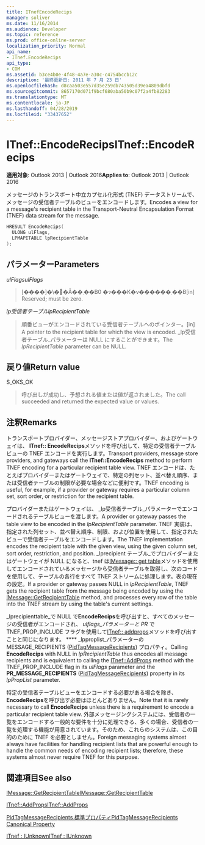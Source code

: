 ```yaml
---
title: ITnefEncodeRecips
manager: soliver
ms.date: 11/16/2014
ms.audience: Developer
ms.topic: reference
ms.prod: office-online-server
localization_priority: Normal
api_name:
- ITnef.EncodeRecips
api_type:
- COM
ms.assetid: b3ce4b0e-4f48-4a7e-a30c-c4754bccb12c
description: '最終更新日: 2011 年 7 月 23 日'
ms.openlocfilehash: d8caa503e557d35e259db743505d39ea4809dbfd
ms.sourcegitcommit: 8657170d071f9bcf680aba50b9c07f2a4fb82283
ms.translationtype: MT
ms.contentlocale: ja-JP
ms.lasthandoff: 04/28/2019
ms.locfileid: "33437652"
---
```

# <a name="itnefencoderecips"></a><span data-ttu-id="2ac23-103">ITnef::EncodeRecips</span><span class="sxs-lookup"><span data-stu-id="2ac23-103">ITnef::EncodeRecips</span></span>

  
  
<span data-ttu-id="2ac23-104">**適用対象**: Outlook 2013 | Outlook 2016</span><span class="sxs-lookup"><span data-stu-id="2ac23-104">**Applies to**: Outlook 2013 | Outlook 2016</span></span> 
  
<span data-ttu-id="2ac23-105">メッセージのトランスポート中立カプセル化形式 (TNEF) データストリームで、メッセージの受信者テーブルのビューをエンコードします。</span><span class="sxs-lookup"><span data-stu-id="2ac23-105">Encodes a view for a message's recipient table in the Transport-Neutral Encapsulation Format (TNEF) data stream for the message.</span></span>
  
```cpp
HRESULT EncodeRecips(
  ULONG ulFlags,
  LPMAPITABLE lpRecipientTable
);
```

## <a name="parameters"></a><span data-ttu-id="2ac23-106">パラメーター</span><span class="sxs-lookup"><span data-stu-id="2ac23-106">Parameters</span></span>

 <span data-ttu-id="2ac23-107">_ulFlags_</span><span class="sxs-lookup"><span data-stu-id="2ac23-107">_ulFlags_</span></span>
  
> <span data-ttu-id="2ac23-108">[����]�\�񂳂�Ă��܂��B0 �ɂ���K�v������܂��B</span><span class="sxs-lookup"><span data-stu-id="2ac23-108">[in] Reserved; must be zero.</span></span>
    
 <span data-ttu-id="2ac23-109">_lp受信者テーブル_</span><span class="sxs-lookup"><span data-stu-id="2ac23-109">_lpRecipientTable_</span></span>
  
> <span data-ttu-id="2ac23-110">順番ビューがエンコードされている受信者テーブルへのポインター。</span><span class="sxs-lookup"><span data-stu-id="2ac23-110">[in] A pointer to the recipient table for which the view is encoded.</span></span> <span data-ttu-id="2ac23-111">_lp受信者テーブル_パラメーターは NULL にすることができます。</span><span class="sxs-lookup"><span data-stu-id="2ac23-111">The  _lpRecipientTable_ parameter can be NULL.</span></span> 
    
## <a name="return-value"></a><span data-ttu-id="2ac23-112">戻り値</span><span class="sxs-lookup"><span data-stu-id="2ac23-112">Return value</span></span>

<span data-ttu-id="2ac23-113">S_OK</span><span class="sxs-lookup"><span data-stu-id="2ac23-113">S_OK</span></span> 
  
> <span data-ttu-id="2ac23-114">呼び出しが成功し、予想される値または値が返されました。</span><span class="sxs-lookup"><span data-stu-id="2ac23-114">The call succeeded and returned the expected value or values.</span></span>
    
## <a name="remarks"></a><span data-ttu-id="2ac23-115">注釈</span><span class="sxs-lookup"><span data-stu-id="2ac23-115">Remarks</span></span>

<span data-ttu-id="2ac23-116">トランスポートプロバイダー、メッセージストアプロバイダー、およびゲートウェイは、 **ITnef:: EncodeRecips**メソッドを呼び出して、特定の受信者テーブルビューの TNEF エンコードを実行します。</span><span class="sxs-lookup"><span data-stu-id="2ac23-116">Transport providers, message store providers, and gateways call the **ITnef::EncodeRecips** method to perform TNEF encoding for a particular recipient table view.</span></span> <span data-ttu-id="2ac23-117">TNEF エンコードは、たとえばプロバイダーまたはゲートウェイで、特定の列セット、並べ替え順序、または受信者テーブルの制限が必要な場合などに便利です。</span><span class="sxs-lookup"><span data-stu-id="2ac23-117">TNEF encoding is useful, for example, if a provider or gateway requires a particular column set, sort order, or restriction for the recipient table.</span></span> 
  
<span data-ttu-id="2ac23-118">プロバイダーまたはゲートウェイは、 _lp受信者テーブル_パラメーターでエンコードされるテーブルビューを渡します。</span><span class="sxs-lookup"><span data-stu-id="2ac23-118">A provider or gateway passes the table view to be encoded in the  _lpRecipientTable_ parameter.</span></span> <span data-ttu-id="2ac23-119">TNEF 実装は、指定された列セット、並べ替え順序、制限、および位置を使用して、指定されたビューで受信者テーブルをエンコードします。</span><span class="sxs-lookup"><span data-stu-id="2ac23-119">The TNEF implementation encodes the recipient table with the given view, using the given column set, sort order, restriction, and position.</span></span> <span data-ttu-id="2ac23-120">_lprecipient テーブル_でプロバイダーまたはゲートウェイが NULL になると、tnef は[IMessage:: get table](imessage-getrecipienttable.md)メソッドを使用してエンコードされているメッセージから受信者テーブルを取得し、次のコードを使用して、テーブルの各行をすべて TNEF ストリームに処理します。表の現在の設定。</span><span class="sxs-lookup"><span data-stu-id="2ac23-120">If a provider or gateway passes NULL in  _lpRecipientTable_, TNEF gets the recipient table from the message being encoded by using the [IMessage::GetRecipientTable](imessage-getrecipienttable.md) method, and processes every row of the table into the TNEF stream by using the table's current settings.</span></span> 
  
<span data-ttu-id="2ac23-121">_lprecipienttable_で NULL で**EncodeRecips**を呼び出すと、すべてのメッセージの受信者がエンコードされ、 _ulflags_パラメーターと PR_ で TNEF_PROP_INCLUDE フラグを使用して[ITnef:: addprops](itnef-addprops.md)メソッドを呼び出すことと同じになります。 \*\*\*\* _lpproplist_パラメーターの MESSAGE_RECIPIENTS ([PidTagMessageRecipients](pidtagmessagerecipients-canonical-property.md)) プロパティ。</span><span class="sxs-lookup"><span data-stu-id="2ac23-121">Calling **EncodeRecips** with NULL in  _lpRecipientTable_ thus encodes all message recipients and is equivalent to calling the [ITnef::AddProps](itnef-addprops.md) method with the TNEF_PROP_INCLUDE flag in its  _ulFlags_ parameter and the **PR_MESSAGE_RECIPIENTS** ([PidTagMessageRecipients](pidtagmessagerecipients-canonical-property.md)) property in its  _lpPropList_ parameter.</span></span> 
  
<span data-ttu-id="2ac23-122">特定の受信者テーブルビューをエンコードする必要がある場合を除き、 **EncodeRecips**を呼び出す必要はほとんどありません。</span><span class="sxs-lookup"><span data-stu-id="2ac23-122">Note that it is rarely necessary to call **EncodeRecips** unless there is a requirement to encode a particular recipient table view.</span></span> <span data-ttu-id="2ac23-123">外部メッセージングシステムには、受信者の一覧をエンコードする一般的な要件を十分に処理できる、多くの場合、受信者の一覧を処理する機能が用意されています。そのため、これらのシステムは、この目的のために TNEF を必要としません。</span><span class="sxs-lookup"><span data-stu-id="2ac23-123">Foreign messaging systems almost always have facilities for handling recipient lists that are powerful enough to handle the common needs of encoding recipient lists; therefore, these systems almost never require TNEF for this purpose.</span></span> 
  
## <a name="see-also"></a><span data-ttu-id="2ac23-124">関連項目</span><span class="sxs-lookup"><span data-stu-id="2ac23-124">See also</span></span>



[<span data-ttu-id="2ac23-125">IMessage::GetRecipientTable</span><span class="sxs-lookup"><span data-stu-id="2ac23-125">IMessage::GetRecipientTable</span></span>](imessage-getrecipienttable.md)
  
[<span data-ttu-id="2ac23-126">ITnef::AddProps</span><span class="sxs-lookup"><span data-stu-id="2ac23-126">ITnef::AddProps</span></span>](itnef-addprops.md)
  
[<span data-ttu-id="2ac23-127">PidTagMessageRecipients 標準プロパティ</span><span class="sxs-lookup"><span data-stu-id="2ac23-127">PidTagMessageRecipients Canonical Property</span></span>](pidtagmessagerecipients-canonical-property.md)
  
[<span data-ttu-id="2ac23-128">ITnef : IUnknown</span><span class="sxs-lookup"><span data-stu-id="2ac23-128">ITnef : IUnknown</span></span>](itnefiunknown.md)

